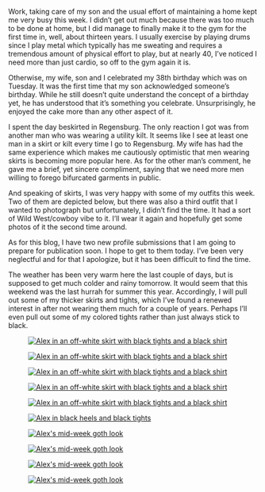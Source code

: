 Work, taking care of my son and the usual effort of maintaining a home kept me very busy this week. I didn’t get out much because there was too much to be done at home, but I did manage to finally make it to the gym for the first time in, well, about thirteen years. I usually exercise by playing drums since I play metal which typically has me sweating and requires a tremendous amount of physical effort to play, but at nearly 40, I’ve noticed I need more than just cardio, so off to the gym again it is.

Otherwise, my wife, son and I celebrated my 38th birthday which was on Tuesday. It was the first time that my son acknowledged someone’s birthday. While he still doesn’t quite understand the concept of a birthday yet, he has understood that it’s something you celebrate. Unsurprisingly, he enjoyed the cake more than any other aspect of it.

I spent the day beskirted in Regensburg. The only reaction I got was from another man who was wearing a utility kilt. It seems like I see at least one man in a skirt or kilt every time I go to Regensburg. My wife has had the same experience which makes me cautiously optimistic that men wearing skirts is becoming more popular here. As for the other man’s comment, he gave me a brief, yet sincere compliment, saying that we need more men willing to forego bifurcated garments in public.

And speaking of skirts, I was very happy with some of my outfits this week. Two of them are depicted below, but there was also a third outfit that I wanted to photograph but unfortunately, I didn’t find the time. It had a sort of Wild West/cowboy vibe to it. I’ll wear it again and hopefully get some photos of it the second time around.

As for this blog, I have two new profile submissions that I am going to prepare for publication soon. I hope to get to them today. I’ve been very neglectful and for that I apologize, but it has been difficult to find the time.

The weather has been very warm here the last couple of days, but is supposed to get much colder and rainy tomorrow. It would seem that this weekend was the last hurrah for summer this year. Accordingly, I will pull out some of my thicker skirts and tights, which I’ve found a renewed interest in after not wearing them much for a couple of years. Perhaps I’ll even pull out some of my colored tights rather than just always stick to black.

<figure><a href="https://www.the-beskirted-man.com/img_6366/"><img decoding="async" alt="Alex in an off-white skirt with black tights and a black shirt" data-height="2000" data-id="8083" data-link="https://www.the-beskirted-man.com/img_6366/" data-url="https://www.the-beskirted-man.com/wp-content/uploads/2025/09/img_6366-768x1024.jpg" data-width="1500" src="img_6366-768x1024.jpg" data-amp-layout="responsive"></a></figure>

<figure><a href="https://www.the-beskirted-man.com/img_6367/"><img decoding="async" alt="Alex in an off-white skirt with black tights and a black shirt" data-height="2000" data-id="8084" data-link="https://www.the-beskirted-man.com/img_6367/" data-url="https://www.the-beskirted-man.com/wp-content/uploads/2025/09/img_6367-768x1024.jpg" data-width="1500" src="img_6367-768x1024.jpg" data-amp-layout="responsive"></a></figure>

<figure><a href="https://www.the-beskirted-man.com/img_6365/"><img decoding="async" alt="Alex in an off-white skirt with black tights and a black shirt" data-height="2000" data-id="8085" data-link="https://www.the-beskirted-man.com/img_6365/" data-url="https://www.the-beskirted-man.com/wp-content/uploads/2025/09/img_6365-768x1024.jpg" data-width="1500" src="img_6365-768x1024.jpg" data-amp-layout="responsive"></a></figure>

<figure><a href="https://www.the-beskirted-man.com/img_6371/"><img decoding="async" alt="Alex in an off-white skirt with black tights and a black shirt" data-height="2000" data-id="8086" data-link="https://www.the-beskirted-man.com/img_6371/" data-url="https://www.the-beskirted-man.com/wp-content/uploads/2025/09/img_6371-768x1024.jpg" data-width="1500" src="img_6371-768x1024.jpg" data-amp-layout="responsive"></a></figure>

<figure><a href="https://www.the-beskirted-man.com/img_6368/"><img decoding="async" alt="Alex in an off-white skirt with black tights and a black shirt" data-height="2000" data-id="8087" data-link="https://www.the-beskirted-man.com/img_6368/" data-url="https://www.the-beskirted-man.com/wp-content/uploads/2025/09/img_6368-768x1024.jpg" data-width="1500" src="img_6368-768x1024.jpg" data-amp-layout="responsive"></a></figure>

<figure><a href="https://www.the-beskirted-man.com/img_6378/"><img decoding="async" alt="Alex in black heels and black tights" data-height="1500" data-id="8088" data-link="https://www.the-beskirted-man.com/img_6378/" data-url="https://www.the-beskirted-man.com/wp-content/uploads/2025/09/img_6378-1024x768.jpg" data-width="2000" src="img_6378-1024x768.jpg" data-amp-layout="responsive"></a></figure>

<figure><a href="https://www.the-beskirted-man.com/img_6391/"><img decoding="async" alt="Alex's mid-week goth look" data-height="2000" data-id="8112" data-link="https://www.the-beskirted-man.com/img_6391/" data-url="https://www.the-beskirted-man.com/wp-content/uploads/2025/09/img_6391-768x1024.jpg" data-width="1500" src="img_6391-768x1024.jpg" data-amp-layout="responsive"></a></figure>

<figure><a href="https://www.the-beskirted-man.com/img_6390/"><img decoding="async" alt="Alex's mid-week goth look" data-height="2000" data-id="8115" data-link="https://www.the-beskirted-man.com/img_6390/" data-url="https://www.the-beskirted-man.com/wp-content/uploads/2025/09/img_6390-768x1024.jpg" data-width="1500" src="img_6390-768x1024.jpg" data-amp-layout="responsive"></a></figure>

<figure><a href="https://www.the-beskirted-man.com/img_6392/"><img decoding="async" alt="Alex's mid-week goth look" data-height="2000" data-id="8113" data-link="https://www.the-beskirted-man.com/img_6392/" data-url="https://www.the-beskirted-man.com/wp-content/uploads/2025/09/img_6392-768x1024.jpg" data-width="1500" src="img_6392-768x1024.jpg" data-amp-layout="responsive"></a></figure>

<figure><a href="https://www.the-beskirted-man.com/img_6395/"><img decoding="async" alt="Alex's mid-week goth look" data-height="1500" data-id="8114" data-link="https://www.the-beskirted-man.com/img_6395/" data-url="https://www.the-beskirted-man.com/wp-content/uploads/2025/09/img_6395-1024x768.jpg" data-width="2000" src="img_6395-1024x768.jpg" data-amp-layout="responsive"></a></figure>